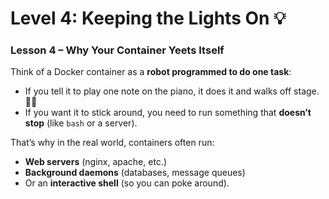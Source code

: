 # **Level 4: Keeping the Lights On 💡**

### **Lesson 4 – Why Your Container Yeets Itself**

Think of a Docker container as a **robot programmed to do one task**:

* If you tell it to play one note on the piano, it does it and walks off stage. 🎹🚶
* If you want it to stick around, you need to run something that **doesn’t stop** (like `bash` or a server).

That’s why in the real world, containers often run:

* **Web servers** (nginx, apache, etc.)
* **Background daemons** (databases, message queues)
* Or an **interactive shell** (so you can poke around).